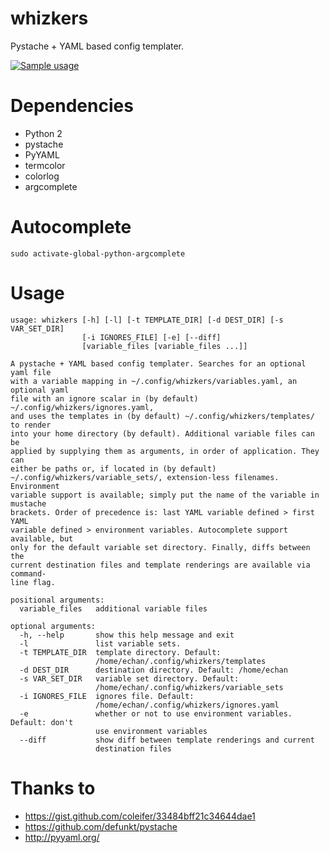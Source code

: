 # whizkers
Pystache + YAML based config templater.

[![Sample usage](https://u.teknik.io/u8Au4P.gif)](https://u.teknik.io/lCAD1H.webm)

# Dependencies
- Python 2
- pystache
- PyYAML
- termcolor
- colorlog
- argcomplete

# Autocomplete
```
sudo activate-global-python-argcomplete
```

# Usage
```
usage: whizkers [-h] [-l] [-t TEMPLATE_DIR] [-d DEST_DIR] [-s VAR_SET_DIR]
                [-i IGNORES_FILE] [-e] [--diff]
                [variable_files [variable_files ...]]

A pystache + YAML based config templater. Searches for an optional yaml file
with a variable mapping in ~/.config/whizkers/variables.yaml, an optional yaml
file with an ignore scalar in (by default) ~/.config/whizkers/ignores.yaml,
and uses the templates in (by default) ~/.config/whizkers/templates/ to render
into your home directory (by default). Additional variable files can be
applied by supplying them as arguments, in order of application. They can
either be paths or, if located in (by default)
~/.config/whizkers/variable_sets/, extension-less filenames. Environment
variable support is available; simply put the name of the variable in mustache
brackets. Order of precedence is: last YAML variable defined > first YAML
variable defined > environment variables. Autocomplete support available, but
only for the default variable set directory. Finally, diffs between the
current destination files and template renderings are available via command-
line flag.

positional arguments:
  variable_files   additional variable files

optional arguments:
  -h, --help       show this help message and exit
  -l               list variable sets.
  -t TEMPLATE_DIR  template directory. Default:
                   /home/echan/.config/whizkers/templates
  -d DEST_DIR      destination directory. Default: /home/echan
  -s VAR_SET_DIR   variable set directory. Default:
                   /home/echan/.config/whizkers/variable_sets
  -i IGNORES_FILE  ignores file. Default:
                   /home/echan/.config/whizkers/ignores.yaml
  -e               whether or not to use environment variables. Default: don't
                   use environment variables
  --diff           show diff between template renderings and current
                   destination files
```

# Thanks to
- https://gist.github.com/coleifer/33484bff21c34644dae1
- https://github.com/defunkt/pystache
- http://pyyaml.org/
